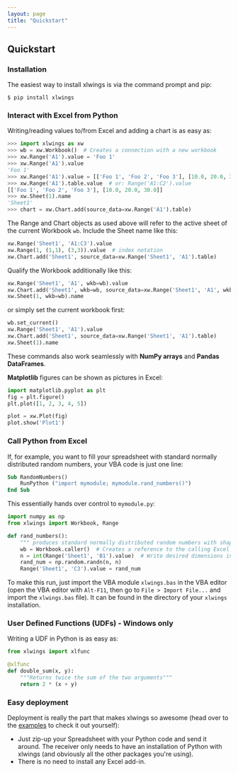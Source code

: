 ```yaml
---
layout: page
title: "Quickstart"
---
```


## Quickstart

### Installation

The easiest way to install xlwings is via the command prompt and pip:

```shell
$ pip install xlwings
```


### Interact with Excel from Python

Writing/reading values to/from Excel and adding a chart is as easy as:

```python
>>> import xlwings as xw
>>> wb = xw.Workbook()  # Creates a connection with a new workbook
>>> xw.Range('A1').value = 'Foo 1'
>>> xw.Range('A1').value
'Foo 1'
>>> xw.Range('A1').value = [['Foo 1', 'Foo 2', 'Foo 3'], [10.0, 20.0, 30.0]]
>>> xw.Range('A1').table.value  # or: Range('A1:C2').value
[['Foo 1', 'Foo 2', 'Foo 3'], [10.0, 20.0, 30.0]]
>>> xw.Sheet(1).name
'Sheet1'
>>> chart = xw.Chart.add(source_data=xw.Range('A1').table)
```

The Range and Chart objects as used above will refer to the active sheet of the current Workbook `wb`.
Include the Sheet name like this:

```python
xw.Range('Sheet1', 'A1:C3').value
xw.Range(1, (1,1), (3,3)).value  # index notation
xw.Chart.add('Sheet1', source_data=xw.Range('Sheet1', 'A1').table)
```

Qualify the Workbook additionally like this:

```python
xw.Range('Sheet1', 'A1', wkb=wb).value
xw.Chart.add('Sheet1', wkb=wb, source_data=xw.Range('Sheet1', 'A1', wkb=wb).table)
xw.Sheet(1, wkb=wb).name
```
or simply set the current workbook first:

```python
wb.set_current()
xw.Range('Sheet1', 'A1').value
xw.Chart.add('Sheet1', source_data=xw.Range('Sheet1', 'A1').table)
xw.Sheet(1).name
```

These commands also work seamlessly with **NumPy arrays** and **Pandas DataFrames**.

**Matplotlib** figures can be shown as pictures in Excel:

```python
import matplotlib.pyplot as plt
fig = plt.figure()
plt.plot([1, 2, 3, 4, 5])

plot = xw.Plot(fig)
plot.show('Plot1')
```

### Call Python from Excel

If, for example, you want to fill your spreadsheet with standard normally distributed random numbers, your VBA code
is just one line:

```vb
Sub RandomNumbers()
    RunPython ("import mymodule; mymodule.rand_numbers()")
End Sub
```

This essentially hands over control to `mymodule.py`:

```python
import numpy as np
from xlwings import Workbook, Range

def rand_numbers():
    """ produces standard normally distributed random numbers with shape (n,n)"""
    wb = Workbook.caller()  # Creates a reference to the calling Excel file
    n = int(Range('Sheet1', 'B1').value)  # Write desired dimensions into Cell B1
    rand_num = np.random.randn(n, n)
    Range('Sheet1', 'C3').value = rand_num
```

To make this run, just import the VBA module `xlwings.bas` in the VBA editor (open the VBA editor with `Alt-F11`, then
go to `File > Import File...` and import the `xlwings.bas` file). It can be found in the directory of your `xlwings`
installation.


### User Defined Functions (UDFs) - Windows only

Writing a UDF in Python is as easy as:

```python
from xlwings import xlfunc

@xlfunc
def double_sum(x, y):
    """Returns twice the sum of the two arguments"""
    return 2 * (x + y)
```        

### Easy deployment

Deployment is really the part that makes xlwings so awesome (head over to the [examples][] to check it out yourself):

* Just zip-up your Spreadsheet with your Python code and send it around. The receiver only needs to have an
  installation of Python with xlwings (and obviously all the other packages you're using).
* There is no need to install any Excel add-in.

[Examples]: /examples